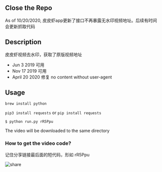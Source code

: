 ## Close the Repo

As of 10/20/2020, 皮皮虾app更新了接口不再暴露无水印视频地址。后续有时间会更新抓取代码

## Description

皮皮虾视频去水印，获取了原版视频地址

- Jun 3 2019 可用
- Nov 17 2019 可用
- April 20 2020 修复 no content without user-agent

## Usage

`brew install python`

`pip3 install requests` or `pip install requests`

`$ python run.py rR5Ppu`

The video will be downloaded to the same directory

### How to get the video code?

记住分享链接最后面的短代码，形如 rR5Ppu

![share](./share.jpeg)

